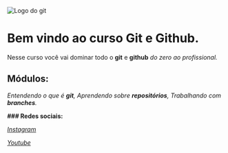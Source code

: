 ![Logo do git](https://sujeitoprogramador.com/wp-content/uploads/2021/04/gitimage.png)
# Bem vindo ao curso Git e Github.

Nesse curso você vai dominar todo o **git** e **github** _do zero ao profissional._

## Módulos:
_Entendendo o que é **git**, Aprendendo sobre **repositórios**, Trabalhando com **branches**._

**### Redes sociais:**

[_Instagram_](https://instagram.com/sujeitoprogramador)

[_Youtube_](https://youtube.com/c/sujeitoprogramador)